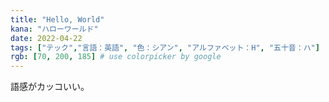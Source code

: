 ```yaml
---
title: "Hello, World"
kana: "ハローワールド"
date: 2022-04-22
tags: ["テック","言語：英語", "色：シアン", "アルファベット：H", "五十音：ハ"] 
rgb: [70, 200, 185] # use colorpicker by google
---
```


語感がカッコいい。